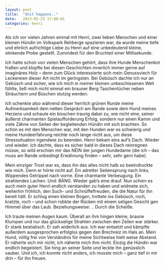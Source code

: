 ```yaml
---
layout: post
title:  "Shit happens.."
date:   2013-05-23 17:00:01
categories: henri
---
```


Als ich vor vielen Jahren einmal mit Henri, zwei lieben Menschen und einer
kleinen Hündin im Volkspark Rehberge spazieren war, da wurde meine tiefe und
ehrlich aufrichtige Liebe zu Henri auf eine unbedeutend kleine, stinkende Probe
gestellt. Zumindest für den Bruchteil einer Millisekunde.

Ich hatte schon von vielen Menschen gehört, dass ihre Hunde Menschenkot fraßen
und klopfte bei diesen Geschichten innerlich immer gerne auf imaginäres Holz –
denn zum Glück interessierte sich mein Genussviech für Leckereien dieser Art
nicht im geringsten.  Bei Gebüsch dachte ich nur an Gebüsch und sicher, wie ich
mich in meiner kleinen unbeschissenen Welt fühlte, ließ mich nicht einmal ein
brauner Berg Taschentücher neben Sträuchern und Büschen stutzig werden.

Ich schenkte also während dieser herrlich grünen Runde meine Aufmerksamkeit dem
netten Gespräch am Rande sowie dem Hund meines Herzens und schaute ein bisschen
traurig dabei zu, wie nicht eine, seiner äußerst charmanten Spielaufforderung
Erfolg, sondern nur einen Kamm und viele Zähne von Seiten der begleitenden
Hündin mit sich brachten.  So schön es mit den Menschen war, mit den Hunden war
es schwierig und meine Hundeerfahrung reichte noch lange nicht aus, um diese
Stresssituation irgendwie zu beenden. Henri bekam eins auf’s Dach. Wieder und
wieder. Ich dachte, dass es sicher bald in dieses Dach reinregnen müsse, so wild
erschien mir das NEIN der jungen Hundedame (die ich – das muss am Rande
unbedingt Erwähnung finden – sehr, sehr gern habe).

Mein einziger Trost war es, dass ihn das alles nicht halb so beeindruckte wie
mich. Denn er hörte nicht auf. Ein adretter Seitensprung nach links. Wippendes
Getrippel nach vorne. Eine charmante Verbeugung. Ein strahlendes Lachen. Und:
BÄNG. Wieder gab’s eine drauf.  Nun schien es auch mein guter Henri endlich
verstanden zu haben und widmete sich, weiterhin fröhlich, den Such- und
Schnüffelfreuden, die die Natur für ihn bereit hält.  Er schlug einen kleinen
Bogen, trottete ins Gebüsch, roch, kratzte, roch – und schon robbte der Rücken
mit einem seligen Gesicht gen Himmel über das Laub. Beziehungsweise: .. Durch
die Scheiße.

Ich traute meinen Augen kaum. Überall an ihm hingen kleine, braune Klumpen und
nur das glückselige Strahlen zwischen den Zeilen war stärker. Er stank
bestialisch. Er sah widerlich aus. Ich war entsetzt und kämpfte außerdem
ausgesprochen erfolglos gegen den Brechreiz im Hals an. Mein Hund, völlig frei
von Verständnis für meine Sichtweise hielt weise Abstand. Er näherte sich mir
nicht, ich näherte mich ihm nicht.  Einzig die Hündin war endlich begeistert.
Sie hing an seiner Seite und leckte ihn genüsslich sauber. Und ich, ich konnte
nicht anders, ich musste mich – ganz tief in mir drin – für ihn freuen.
